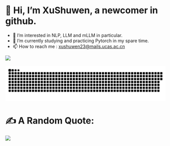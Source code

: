# 👋 Hi, I’m XuShuwen, a newcomer in github.
- 👀 I’m interested in NLP, LLM and mLLM in particular.
- 🌱 I’m currently studying and practicing Pytorch in my spare time.
- 📫 How to reach me : xushuwen23@mails.ucas.ac.cn
  
![](https://komarev.com/ghpvc/?username=XuShuwenn&color=yellowgreen)
<!-- 贪吃蛇 -->
<div align="center">
<img src="https://raw.githubusercontent.com/XuShuwenn/XuShuwenn/refs/heads/output/github-contribution-grid-snake-dark.svg" />
</div>

# ✍️ A Random Quote:
![](https://quotes-github-readme.vercel.app/api?type=horizontal&theme=gruvbox)
